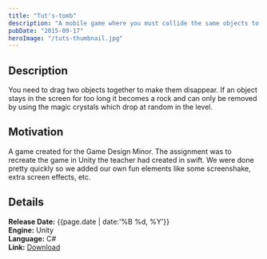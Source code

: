 ```yaml
---
title: "Tut's-tomb"
description: "A mobile game where you must collide the same objects to get points. Survive as long as possible."
pubDate: "2015-09-17"
heroImage: "/tuts-thumbnail.jpg"
---
```


## Description

You need to drag two objects together to make them disappear. If an object stays in the screen for too long it becomes a rock and can only be removed by using the magic crystals which drop at random in the level.

## Motivation

A game created for the Game Design Minor. The assignment was to recreate the game in Unity the teacher had created in swift. We were done pretty quickly so we added our own fun elements like some screenshake, extra screen effects, etc.

## Details

**Release Date:** {{page.date | date:'%B %d, %Y'}}  
**Engine:** Unity  
**Language:** C#  
**Link:** [Download](https://gearedgames.itch.io/tuts-tomb?secret=wMR4i1LEJ3l1PM7eMpvfW2deMjI)

